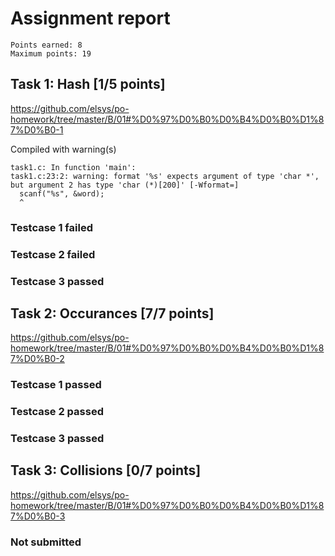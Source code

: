# Assignment report
```
Points earned: 8
Maximum points: 19
```

## Task 1: Hash [1/5 points]
https://github.com/elsys/po-homework/tree/master/B/01#%D0%97%D0%B0%D0%B4%D0%B0%D1%87%D0%B0-1

Compiled with warning(s)
```
task1.c: In function 'main':
task1.c:23:2: warning: format '%s' expects argument of type 'char *', but argument 2 has type 'char (*)[200]' [-Wformat=]
  scanf("%s", &word);
  ^

```
### Testcase 1 failed
### Testcase 2 failed
### Testcase 3 passed

## Task 2: Occurances [7/7 points]
https://github.com/elsys/po-homework/tree/master/B/01#%D0%97%D0%B0%D0%B4%D0%B0%D1%87%D0%B0-2

### Testcase 1 passed
### Testcase 2 passed
### Testcase 3 passed

## Task 3: Collisions [0/7 points]
https://github.com/elsys/po-homework/tree/master/B/01#%D0%97%D0%B0%D0%B4%D0%B0%D1%87%D0%B0-3

### Not submitted
